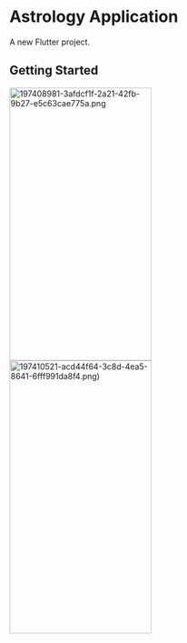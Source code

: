 # Astrology Application

A new Flutter project.

## Getting Started

<img align="left" src="https://user-images.githubusercontent.com/107684279/197408981-3afdcf1f-2a21-42fb-9b27-e5c63cae775a.png" alt="197408981-3afdcf1f-2a21-42fb-9b27-e5c63cae775a.png" width=250 height=480/>
<img align="left" src="https://user-images.githubusercontent.com/107684279/197410521-acd44f64-3c8d-4ea5-8641-6fff991da8f4.png)" alt="197410521-acd44f64-3c8d-4ea5-8641-6fff991da8f4.png)" width=250 height=480/>
